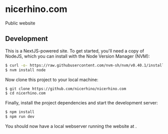# nicerhino.com

Public website

## Development

This is a NextJS-powered site. To get started, you'll need a copy of NodeJS, which you can install with the Node Version Manager (NVM):

```bash
$ curl -o- https://raw.githubusercontent.com/nvm-sh/nvm/v0.40.1/install.sh | bash
$ nvm install node
```

Now clone this project to your local machine:

```bash
$ git clone https://github.com/nicerhino/nicerhino.com
$ cd nicerhino.com
```

Finally, install the project dependencies and start the development server:

```bash
$ npm install
$ npm run dev
```

You should now have a local webserver running the website at [](http://localhost:3000).
